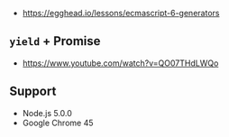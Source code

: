 - https://egghead.io/lessons/ecmascript-6-generators

## `yield` + Promise

- https://www.youtube.com/watch?v=QO07THdLWQo

## Support

- Node.js 5.0.0
- Google Chrome 45
